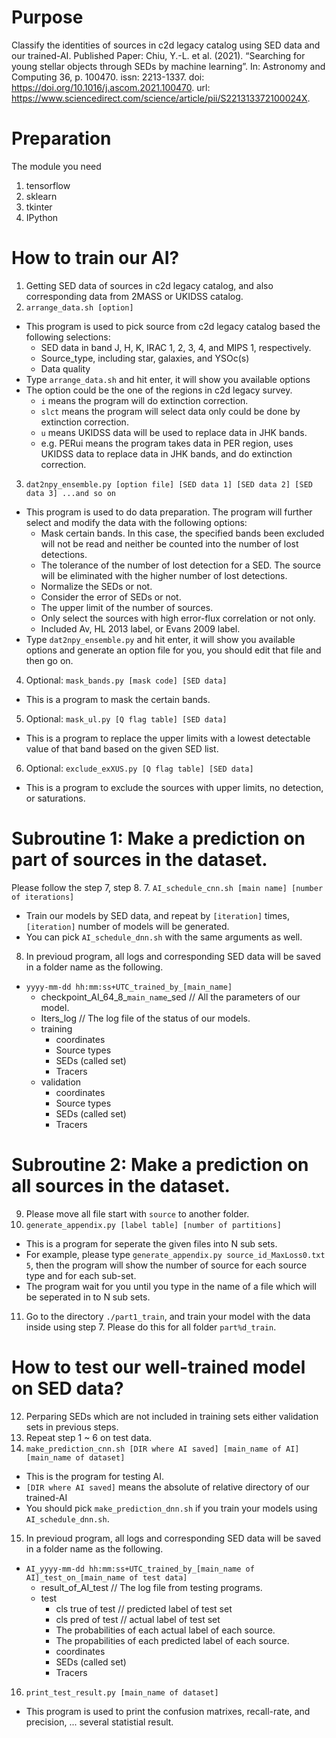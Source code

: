 # Purpose
Classify the identities of sources in c2d legacy catalog using SED data and our trained-AI.
Published Paper: Chiu, Y.-L. et al. (2021). “Searching for young stellar objects through SEDs by machine learning”. In: Astronomy and Computing 36, p. 100470. issn: 2213-1337. doi: https://doi.org/10.1016/j.ascom.2021.100470. url: https://www.sciencedirect.com/science/article/pii/S221313372100024X.

# Preparation
The module you need
1. tensorflow
2. sklearn
3. tkinter
4. IPython

# How to train our AI?
1. Getting SED data of sources in c2d legacy catalog, and also corresponding data from 2MASS or UKIDSS catalog.
2. ```arrange_data.sh [option]```
  + This program is used to pick source from c2d legacy catalog based the following selections:
    + SED data in band J, H, K, IRAC 1, 2, 3, 4, and MIPS 1, respectively.
    + Source_type, including star, galaxies, and YSOc(s)
    + Data quality
  + Type ```arrange_data.sh``` and hit enter, it will show you available options
  + The option could be the one of the regions in c2d legacy survey.
    + ```i``` means the program will do extinction correction.
    + ```slct``` means the program will select data only could be done by extinction correction.
    + ```u``` means UKIDSS data will be used to replace data in JHK bands.
    + e.g. PERui means the program takes data in PER region, uses UKIDSS data to replace data in JHK bands, and do extinction correction.
3. ```dat2npy_ensemble.py [option file] [SED data 1] [SED data 2] [SED data 3] ...and so on```
  + This program is used to do data preparation. The program will further select and modify the data with the following options:
    + Mask certain bands. In this case, the specified bands been excluded will not be read and neither be counted into the number of lost detections.
    + The tolerance of the number of lost detection for a SED. The source will be eliminated with the higher number of lost detections.
    + Normalize the SEDs or not.
    + Consider the error of SEDs or not.
    + The upper limit of the number of sources.
    + Only select the sources with high error-flux correlation or not only.
    + Included Av, HL 2013 label, or Evans 2009 label.
  + Type ```dat2npy_ensemble.py``` and hit enter, it will show you available options and generate an option file for you, you should edit that file and then go on.
4. Optional: ```mask_bands.py [mask code] [SED data]```
  + This is a program to mask the certain bands.
5. Optional: ```mask_ul.py [Q flag table] [SED data]```
  + This is a program to replace the upper limits with a lowest detectable value of that band based on the given SED list.
6. Optional: ```exclude_exXUS.py [Q flag table] [SED data]```
  + This is a program to exclude the sources with upper limits, no detection, or saturations.
# Subroutine 1: Make a prediction on part of sources in the dataset.
Please follow the step 7, step 8.
7. ```AI_schedule_cnn.sh [main name] [number of iterations]```
  + Train our models by SED data, and repeat by ```[iteration]``` times, ```[iteration]``` number of models will be generated.
  + You can pick  ```AI_schedule_dnn.sh``` with the same arguments as well.
8. In previoud program, all logs and corresponding SED data will be saved in a folder name as the following.
  + `yyyy-mm-dd hh:mm:ss+UTC_trained_by_[main_name]`
    + checkpoint_AI_64_8_`main_name`_sed        // All the parameters of our model.
    + Iters_log                             // The log file of the status of our models.
    + training
      + coordinates
      + Source types
      + SEDs (called set)
      + Tracers
    + validation
      + coordinates
      + Source types
      + SEDs (called set)
      + Tracers
# Subroutine 2: Make a prediction on all sources in the dataset.
9. Please move all file start with ```source``` to another folder.
10. ```generate_appendix.py [label table] [number of partitions]```
  + This is a program for seperate the given files into N sub sets.
  + For example, please type ```generate_appendix.py source_id_MaxLoss0.txt 5```, then the program will show the number of source for each source type and for each sub-set.
  + The program wait for you until you type in the name of a file which will be seperated in to N sub sets.
11. Go to the directory ```./part1_train```, and train your model with the data inside using step 7. Please do this for all folder ```part%d_train```.
# How to test our well-trained model on SED data?
12. Perparing SEDs which are not included in training sets either validation sets in previous steps.
13. Repeat step 1 ~ 6 on test data.
14. ```make_prediction_cnn.sh [DIR where AI saved] [main_name of AI] [main_name of dataset]```
  + This is the program for testing AI.
  + ```[DIR where AI saved]``` means the absolute of relative directory of our trained-AI
  + You should pick ```make_prediction_dnn.sh``` if you train your models using ```AI_schedule_dnn.sh```.
15. In previoud program, all logs and corresponding SED data will be saved in a folder name as the following.
  + `AI_yyyy-mm-dd hh:mm:ss+UTC_trained_by_[main_name of AI]_test_on_[main_name of test data]`
    + result_of_AI_test                     // The log file from testing programs.
    + test
      + cls true of test                    // predicted label of test set
      + cls pred of test                    // actual label of test set
      + The probabilities of each actual label of each source.
      + The propabilities of each predicted label of each source.
      + coordinates
      + SEDs (called set)
      + Tracers
16. ```print_test_result.py [main_name of dataset]```
  + This program is used to print the confusion matrixes, recall-rate, and precision, ... several statistial result.
